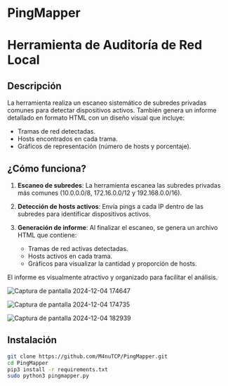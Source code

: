 # PingMapper

# Herramienta de Auditoría de Red Local

## Descripción

La herramienta realiza un escaneo sistemático de subredes privadas comunes para detectar dispositivos activos. También genera un informe detallado en formato HTML con un diseño visual que incluye:

- Tramas de red detectadas.
- Hosts encontrados en cada trama.
- Gráficos de representación (número de hosts y porcentaje).

## ¿Cómo funciona?

1. **Escaneo de subredes**: 
   La herramienta escanea las subredes privadas más comunes (10.0.0.0/8, 172.16.0.0/12 y 192.168.0.0/16).
   
2. **Detección de hosts activos**:
   Envía pings a cada IP dentro de las subredes para identificar dispositivos activos.

3. **Generación de informe**:
   Al finalizar el escaneo, se genera un archivo HTML que contiene:
   - Tramas de red activas detectadas.
   - Hosts activos en cada trama.
   - Gráficos para visualizar la cantidad y proporción de hosts.

El informe es visualmente atractivo y organizado para facilitar el análisis.

![Captura de pantalla 2024-12-04 174647](https://github.com/user-attachments/assets/7191b565-8eb9-4834-88ba-a31a99bd73bb)

![Captura de pantalla 2024-12-04 174735](https://github.com/user-attachments/assets/825da324-8cdd-4f3f-88ac-685386d22d76)

![Captura de pantalla 2024-12-04 182939](https://github.com/user-attachments/assets/b525cc3f-5c9a-4c3c-88d4-04fa9c34eec1)

## Instalación

  ```bash
  git clone https://github.com/M4nuTCP/PingMapper.git
  cd PingMapper
  pip3 install -r requirements.txt
  sudo python3 pingmapper.py
  ```
